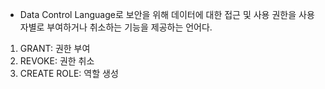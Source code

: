 - Data Control Language로 보안을 위해 데이터에 대한 접근 및 사용 권한을 사용자별로 부여하거나 취소하는 기능을 제공하는 언어다.

1. GRANT: 권한 부여
2. REVOKE: 권한 취소
3. CREATE ROLE: 역할 생성